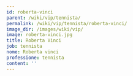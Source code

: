```yaml
---
id: roberta-vinci
parent: /wiki/vip/tennista/
permalink: /wiki/vip/tennista/roberta-vinci/
image_dir: /images/wiki/vip/
image: roberta-vinci.jpg
title: Roberta Vinci
job: tennista
nome: Roberta vinci
professione: tennista
content: ''
---
```


